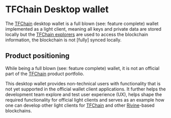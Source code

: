 # TFChain Desktop wallet

The [TFChain][tfchain] desktop wallet is a full blown (see: feature complete) wallet implemented as a light client, meaning all keys and private data are stored locally but the [TFChain explorers][tfchain-explorer] are used to access the blockchain information, the blockchain is not [fully] synced locally.

## Product positioning

While being a full blown (see: feature complete) wallet, it is not an official part of the [TFChain][tfchain] product portfolio.

This desktop wallet provides non-technical users with functionality that is not yet supported in the official wallet client applications. It further helps the development team explore and test user experience (UX), helps shape the required functionality for official light clients and serves as an example how one can develop other light clients for [TFChain][tfchain] and other [Rivine][rivine]-based blockchains.

[tfchain]: http://github.com/threefoldfoundation/tfchain
[tfchain-explorer]: http://explorer.threefoldtoken.com
[rivine]: http://github.com/threefoldtech/rivine
